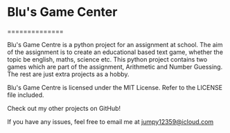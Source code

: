 # Blu's Game Center
==============

Blu's Game Centre is a python project for an assignment at school. The aim of the assignment is to create an educational based text game, whether the topic be english, maths, science etc. This python project contains two games which are part of the assignment, Arithmetic and Number Guessing. The rest are just extra projects as a hobby.

Blu's Game Centre is licensed under the MIT License. Refer to the LICENSE file included.

Check out my other projects on GitHub!

If you have any issues, feel free to email me at jumpy12359@icloud.com